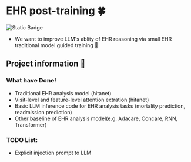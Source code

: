 # EHR post-training 🍀 
![Static Badge](https://img.shields.io/badge/PuppyKnight-EHRPO-blue)
-  We want to improve LLM's ablity of EHR reasoning via small EHR traditional model guided training 💯
## Project information 🍁

### What have Done!
- Traditional EHR analysis model (hitanet)
- Visit-level and feature-level attention extration (hitanet)
- Basic LLM inference code for EHR analysis tasks (mortality prediction, readmission prediction)
- Other baseline of EHR analysis model(e.g. Adacare, Concare, RNN, Transformer)

### TODO List:
- Explicit injection prompt to LLM